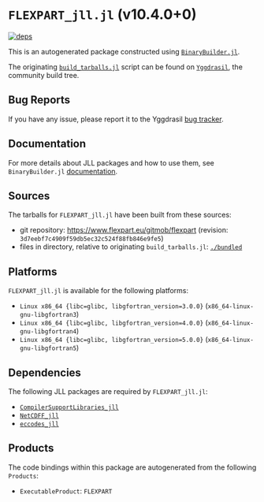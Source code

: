 # `FLEXPART_jll.jl` (v10.4.0+0)

[![deps](https://juliahub.com/docs/FLEXPART_jll/deps.svg)](https://juliahub.com/ui/Packages/FLEXPART_jll/SP0tU?page=2)

This is an autogenerated package constructed using [`BinaryBuilder.jl`](https://github.com/JuliaPackaging/BinaryBuilder.jl).

The originating [`build_tarballs.jl`](https://github.com/JuliaPackaging/Yggdrasil/blob/354e6423fce959903085231f30c2c815eadec713/F/FLEXPART/build_tarballs.jl) script can be found on [`Yggdrasil`](https://github.com/JuliaPackaging/Yggdrasil/), the community build tree.

## Bug Reports

If you have any issue, please report it to the Yggdrasil [bug tracker](https://github.com/JuliaPackaging/Yggdrasil/issues).

## Documentation

For more details about JLL packages and how to use them, see `BinaryBuilder.jl` [documentation](https://docs.binarybuilder.org/stable/jll/).

## Sources

The tarballs for `FLEXPART_jll.jl` have been built from these sources:

* git repository: https://www.flexpart.eu/gitmob/flexpart (revision: `3d7eebf7c4909f59db5ec32c524f88fb846e9fe5`)
* files in directory, relative to originating `build_tarballs.jl`: [`./bundled`](https://github.com/JuliaPackaging/Yggdrasil/tree/354e6423fce959903085231f30c2c815eadec713/F/FLEXPART/bundled)

## Platforms

`FLEXPART_jll.jl` is available for the following platforms:

* `Linux x86_64 {libc=glibc, libgfortran_version=3.0.0}` (`x86_64-linux-gnu-libgfortran3`)
* `Linux x86_64 {libc=glibc, libgfortran_version=4.0.0}` (`x86_64-linux-gnu-libgfortran4`)
* `Linux x86_64 {libc=glibc, libgfortran_version=5.0.0}` (`x86_64-linux-gnu-libgfortran5`)

## Dependencies

The following JLL packages are required by `FLEXPART_jll.jl`:

* [`CompilerSupportLibraries_jll`](https://github.com/JuliaBinaryWrappers/CompilerSupportLibraries_jll.jl)
* [`NetCDFF_jll`](https://github.com/JuliaBinaryWrappers/NetCDFF_jll.jl)
* [`eccodes_jll`](https://github.com/JuliaBinaryWrappers/eccodes_jll.jl)

## Products

The code bindings within this package are autogenerated from the following `Products`:

* `ExecutableProduct`: `FLEXPART`
